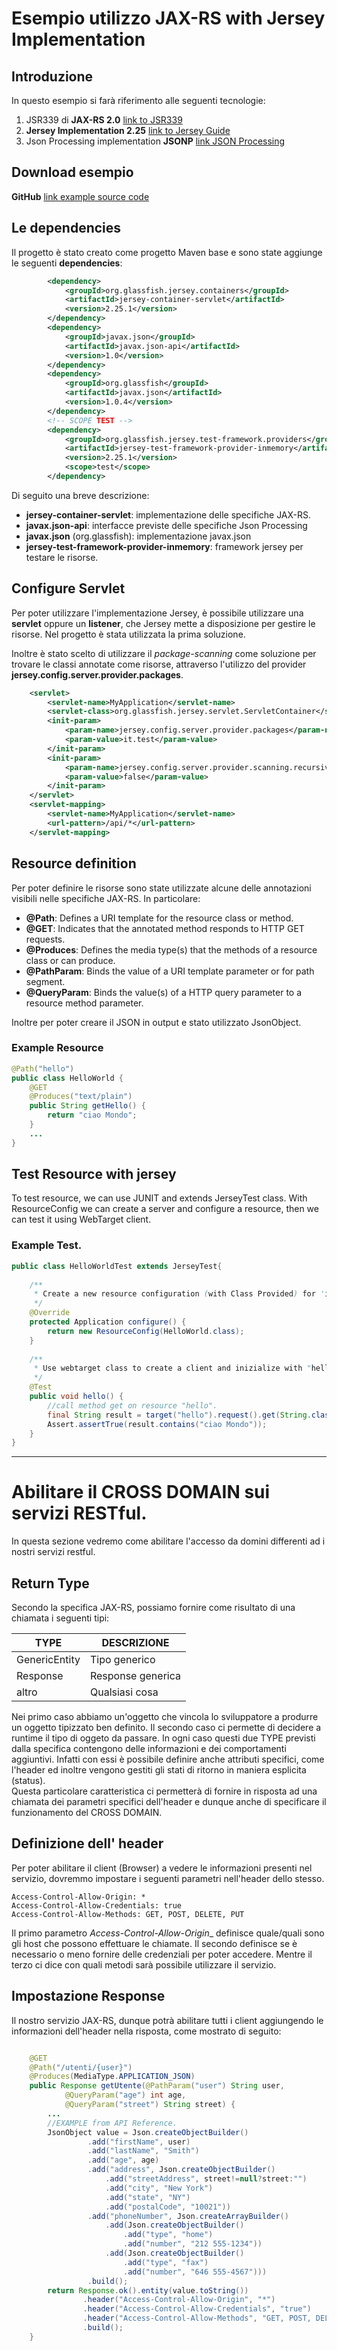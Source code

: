 # Esempio utilizzo JAX-RS with Jersey Implementation

## Introduzione
In questo esempio si farà riferimento alle seguenti tecnologie:


1. JSR339 di **JAX-RS 2.0** [link to JSR339](https://jcp.org/en/jsr/detail?id=339)
2. **Jersey Implementation 2.25** [link to Jersey Guide](https://jersey.java.net/documentation/latest/user-guide.html)
3. Json Processing implementation **JSONP** [link JSON Processing](https://jsonp.java.net/download.html) 

## Download esempio
**GitHub** [link example source code](https://github.com/lucasalzone/jaxrs_example)



## Le dependencies
Il progetto è stato creato come progetto Maven base e sono state aggiunge le seguenti **dependencies**:

```xml
		<dependency>
			<groupId>org.glassfish.jersey.containers</groupId>
			<artifactId>jersey-container-servlet</artifactId>
			<version>2.25.1</version>
		</dependency>
		<dependency>
			<groupId>javax.json</groupId>
			<artifactId>javax.json-api</artifactId>
			<version>1.0</version>
		</dependency>
		<dependency>
			<groupId>org.glassfish</groupId>
			<artifactId>javax.json</artifactId>
			<version>1.0.4</version>
		</dependency>
		<!-- SCOPE TEST -->
		<dependency>
			<groupId>org.glassfish.jersey.test-framework.providers</groupId>
			<artifactId>jersey-test-framework-provider-inmemory</artifactId>
			<version>2.25.1</version>
			<scope>test</scope>
		</dependency>
```	
Di seguito una breve descrizione:

* **jersey-container-servlet**: implementazione delle specifiche JAX-RS.
* **javax.json-api**: interfacce previste delle specifiche Json Processing
* **javax.json** (org.glassfish): implementazione javax.json
* **jersey-test-framework-provider-inmemory**: framework jersey per testare le risorse.

## Configure Servlet
Per poter utilizzare l'implementazione Jersey, è possibile utilizzare una **servlet** oppure un **listener**, che Jersey mette a disposizione per gestire le risorse. Nel progetto è stata utilizzata la prima soluzione.

Inoltre è stato scelto di utilizzare il *package-scanning* come soluzione per trovare le classi annotate come risorse, attraverso l'utilizzo del provider **jersey.config.server.provider.packages**.


```	xml
	<servlet>
		<servlet-name>MyApplication</servlet-name>
		<servlet-class>org.glassfish.jersey.servlet.ServletContainer</servlet-class>
		<init-param>
			<param-name>jersey.config.server.provider.packages</param-name>
			<param-value>it.test</param-value>
		</init-param>
		<init-param>
			<param-name>jersey.config.server.provider.scanning.recursive</param-name>
			<param-value>false</param-value>
		</init-param>
	</servlet>
	<servlet-mapping>
		<servlet-name>MyApplication</servlet-name>
		<url-pattern>/api/*</url-pattern>
	</servlet-mapping>
```		

## Resource definition
Per poter definire le risorse sono state utilizzate alcune delle annotazioni visibili nelle specifiche JAX-RS. In particolare:

* **@Path**: Defines a URI template for the resource class or method.
* **@GET**: Indicates that the annotated method responds to HTTP GET requests.
* **@Produces**: Defines the media type(s) that the methods of a resource class or can produce.
* **@PathParam**: Binds the value of a URI template parameter or for path segment.
* **@QueryParam**: Binds the value(s) of a HTTP query parameter to a resource method parameter.

Inoltre per poter creare il JSON in output e stato utilizzato JsonObject.

### Example Resource

```java
@Path("hello") 
public class HelloWorld {
	@GET 
	@Produces("text/plain")
	public String getHello() {
		return "ciao Mondo";
	}
	...
}
```

## Test Resource with jersey
To test resource, we can use JUNIT and extends JerseyTest class.
With ResourceConfig we can create a server and configure a resource, then we can test it using WebTarget client.

### Example Test.

```java
public class HelloWorldTest extends JerseyTest{
 
	/**
	 * Create a new resource configuration (with Class Provided) for 'in memory' server application.
	 */
	@Override
    protected Application configure() {
        return new ResourceConfig(HelloWorld.class);
    }
 
	/**
	 * Use webtarget class to create a client and inizialize with "hello" resource.
	 */
    @Test
    public void hello() {
    	//call method get on resource "hello".
        final String result = target("hello").request().get(String.class);
        Assert.assertTrue(result.contains("ciao Mondo"));
    }
}
```

***

# Abilitare il CROSS DOMAIN sui servizi RESTful.
In questa sezione vedremo come abilitare l'accesso da domini differenti ad i nostri servizi restful.

## Return Type
Secondo la specifica JAX-RS, possiamo fornire come risultato di una chiamata i seguenti tipi:

|TYPE| DESCRIZIONE| 
|--- | ---|
|GenericEntity<T>| Tipo generico| 
|Response | Response generica |
|altro| Qualsiasi cosa |


Nei primo caso abbiamo un'oggetto che vincola lo sviluppatore a produrre un oggetto tipizzato ben definito. Il secondo caso ci permette di decidere a runtime il tipo di oggeto da passare. In ogni caso questi due TYPE previsti dalla specifica contengono delle informazioni e dei comportamenti aggiuntivi.
Infatti con essi è possibile definire anche attributi specifici, come l'header ed inoltre vengono gestiti gli stati di ritorno in maniera esplicita (status).  
Questa particolare caratteristica ci permetterà di fornire in risposta ad una chiamata dei parametri specifici dell'header e dunque anche di specificare il funzionamento del CROSS DOMAIN.

## Definizione dell' header
Per poter abilitare il client (Browser) a vedere le informazioni presenti nel servizio, dovremmo impostare i seguenti parametri nell'header dello stesso. 

```
Access-Control-Allow-Origin: *
Access-Control-Allow-Credentials: true
Access-Control-Allow-Methods: GET, POST, DELETE, PUT
```

Il primo parametro _Access-Control-Allow-Origin__ definisce quale/quali sono gli host che possono effettuare le chiamate.
Il secondo definisce se è necessario o meno fornire delle credenziali per poter accedere.
Mentre il terzo ci dice con quali metodi sarà possibile utilizzare il servizio.

## Impostazione Response
Il nostro servizio JAX-RS, dunque potrà abilitare tutti i client aggiungendo le informazioni dell'header nella risposta, come mostrato di seguito:

```java

	@GET
	@Path("/utenti/{user}")
	@Produces(MediaType.APPLICATION_JSON)
	public Response getUtente(@PathParam("user") String user, 
			@QueryParam("age") int age,
			@QueryParam("street") String street) {
		...
		//EXAMPLE from API Reference.
		JsonObject value = Json.createObjectBuilder()
			     .add("firstName", user)
			     .add("lastName", "Smith")
			     .add("age", age)
			     .add("address", Json.createObjectBuilder()
			         .add("streetAddress", street!=null?street:"")
			         .add("city", "New York")
			         .add("state", "NY")
			         .add("postalCode", "10021"))
			     .add("phoneNumber", Json.createArrayBuilder()
			         .add(Json.createObjectBuilder()
			             .add("type", "home")
			             .add("number", "212 555-1234"))
			         .add(Json.createObjectBuilder()
			             .add("type", "fax")
			             .add("number", "646 555-4567")))
			     .build();
		return Response.ok().entity(value.toString())
				.header("Access-Control-Allow-Origin", "*")
				.header("Access-Control-Allow-Credentials", "true")
				.header("Access-Control-Allow-Methods", "GET, POST, DELETE, PUT")
				.build();
	}
	
```
 




